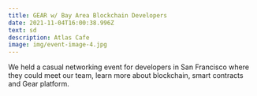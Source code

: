 ```yaml
---
title: GEAR w/ Bay Area Blockchain Developers
date: 2021-11-04T16:00:38.996Z
text: sd
description: Atlas Cafe
image: img/event-image-4.jpg
---
```

We held a casual networking event for developers in San Francisco where they could meet our team, learn more about blockchain, smart contracts and Gear platform.